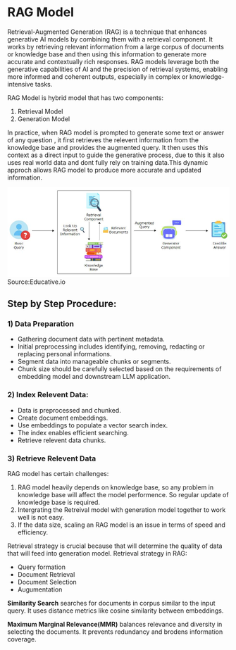 # RAG Model 

Retrieval-Augmented Generation (RAG) is a technique that enhances generative AI models by combining them with a retrieval component. It works by retrieving relevant information from a large corpus of documents or knowledge base and then using this information to generate more accurate and contextually rich responses. RAG models leverage both the generative capabilities of AI and the precision of retrieval systems, enabling more informed and coherent outputs, especially in complex or knowledge-intensive tasks.

RAG Model is hybrid model that has two components:
  1) Retrieval Model
  2) Generation Model

In practice, when RAG model is prompted to generate some text or answer of any question , it first retrieves the relevent information from the knowledge base and provides the augmented query. It then uses this context as a direct input to guide the generative process, due to this it also uses real world data and dont fully rely on training data.This dynamic approch allows RAG model to produce more accurate and updated information.  

![ RAG :Source Educative.io](assests/RAG.JPG) Source:Educative.io 

## Step by Step Procedure:

### 1) Data Preparation
  - Gathering document data with pertinent metadata.
  - Initial preprocessing includes identifying, removing, redacting or replacing personal informations.
  - Segment data into manageable chunks or segments.
  - Chunk size should be carefully selected based on the requirements of embedding model and downstream LLM application. 

### 2) Index Relevent Data:
  - Data is preprocessed and chunked. 
  - Create document embeddings. 
  - Use embeddings to populate a vector search index.
  - The index enables efficient searching.
  - Retrieve relevent data chunks. 

### 3) Retrieve Relevent Data

RAG model has certain challenges: 
  1) RAG model heavily depends on knowledge base, so any problem in knowledge base will affect the model performence. So regular update of knowledge base is required.
  2) Intergrating the Retreival model with generation model together to work well is not easy.
  3) If the data size, scaling an RAG model is an issue in terms of speed and efficiency.

Retrieval strategy is crucial because that will determine the quality of data that will feed into generation model. Retrieval strategy in RAG:

  - Query formation
  - Document Retrieval
  - Document Selection
  - Augumentation 

**Similarity Search** searches for documents in corpus similar to the input query. It uses distance metrics like cosine similarity between embeddings.

**Maximum Marginal Relevance(MMR)** balances relevance and diversity in selecting the documents. It prevents redundancy and brodens information coverage. 


